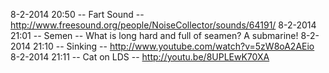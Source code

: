 8-2-2014 20:50 -- Fart Sound -- http://www.freesound.org/people/NoiseCollector/sounds/64191/
8-2-2014 21:01 -- Semen      -- What is long hard and full of seamen? A submarine!
8-2-2014 21:10 -- Sinking    -- http://www.youtube.com/watch?v=5zW8oA2AEio
8-2-2014 21:11 -- Cat on LDS -- http://youtu.be/8UPLEwK70XA